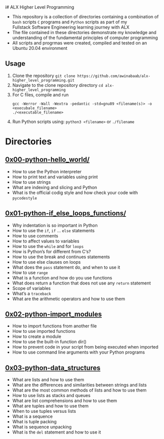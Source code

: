 i# ALX Higher Level Programming
  - This repository is a collection of directories containing a combination of\
   `bash` scripts `C` programs and `Python` scripts as part of my\
   Fullstack Software Engineering learning journey with ALX
  - The file contained in these directories demonstrate my knowledge and\
   understanding of the fundamental principles of computer programming
  - All scripts and progrmas were created, compiled and tested on an\
   Ubuntu 20.04 environment

## Usage
  1. Clone the repository
     `git clone https://github.com/awinabaab/alx-higher_level_programming.git`
  2. Navigate to the clone repository directory
     `cd alx-higher_level_programming`
  3. For C files, compile and run
     ```
     gcc -Werror -Wall -Wextra -pedantic -std=gnu89 <filename(s)> -o <execubale_filename>
     ./<executable_filename>
     ```
  4. Run Python scripts using:
     `python3 <filename>` or `./filename`

# Directories
## [0x00-python-hello_world/](https://github.com/awinabaab/alx-higher_level_programming/tree/master/0x00-python-hello_world)
   - How to use the Python interpreter
   - How to print text and variables using print
   - How to use strings
   - What are indexing and slicing and Python
   - What is the official codig style and how check your code with `pycodestyle`

## [0x01-python-if_else_loops_functions/](https://github.com/awinabaab/alx-higher_level_programming/tree/master/0x01-python-if_else_loops_functions)
   - Why indentation is so important in Python
   - How to use the `if`, `if` ... `else` statements
   - How to use comments
   - How to affect values to variables
   - How to use the `while` and for `loops`
   - How is Python’s for different from C‘s?
   - How to use the break and continues statements
   - How to use else clauses on loops
   - What does the `pass` statement do, and when to use it
   - How to use `range`
   - What is a function and how do you use functions
   - What does return a function that does not use any `return` statement
   - Scope of variables
   - What’s a `traceback`
   - What are the arithmetic operators and how to use them

## [0x02-python-import_modules](https://github.com/awinabaab/alx-higher_level_programming/tree/master/0x02-python-import_modules)
   - How to import functions from another file
   - How to use imported functions
   - How to create a module
   - How to use the built-in function dir()
   - How to prevent code in your script from being executed when imported
   - How to use command line arguments with your Python programs

## [0x03-python-data_structures](https://github.com/awinabaab/alx-higher_level_programming/tree/master/0x03-python-data_structures)
   - What are lists and how to use them
   - What are the differences and similarities between strings and lists
   - What are the most common methods of lists and how to use them
   - How to use lists as stacks and queues
   - What are list comprehensions and how to use them
   - What are tuples and how to use them
   - When to use tuples versus lists
   - What is a sequence
   - What is tuple packing
   - What is sequence unpacking
   - What is the `del` statement and how to use it